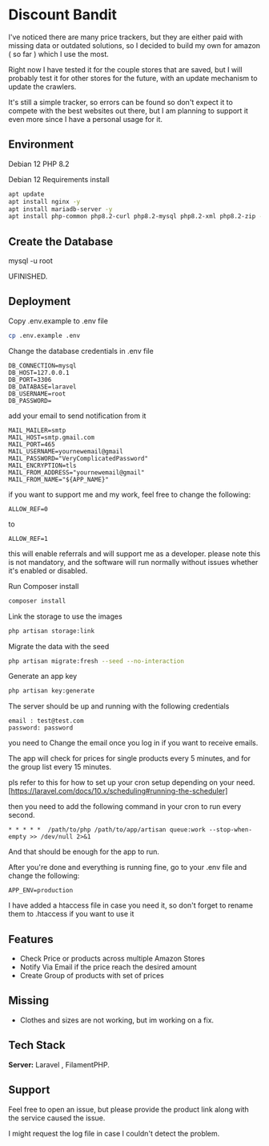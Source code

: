 
# Discount Bandit

I've noticed there are many price trackers, but they are either paid with missing data or outdated solutions, so I decided to build my own for amazon ( so far ) which I use the most. 

Right now I have tested it for the couple stores that are saved, but I will probably test it for other stores for the future, with an update mechanism to update the crawlers.

It's still a simple tracker, so errors can be found so don't expect it to compete  with the best websites out there, but I am planning to support it even more since I have a personal usage for it.

## Environment
Debian 12
PHP 8.2

Debian 12 Requirements install

```bash
apt update
apt install nginx -y
apt install mariadb-server -y
apt install php-common php8.2-curl php8.2-mysql php8.2-xml php8.2-zip -y


```

## Create the Database

mysql -u root

UFINISHED.

## Deployment

Copy .env.example to .env file
```bash
cp .env.example .env
```

Change the database credentials in  .env file
```text
DB_CONNECTION=mysql
DB_HOST=127.0.0.1
DB_PORT=3306
DB_DATABASE=laravel
DB_USERNAME=root
DB_PASSWORD=
```

add your email to send notification from it
```text
MAIL_MAILER=smtp
MAIL_HOST=smtp.gmail.com
MAIL_PORT=465
MAIL_USERNAME=yournewemail@gmail
MAIL_PASSWORD="VeryComplicatedPassword"
MAIL_ENCRYPTION=tls
MAIL_FROM_ADDRESS="yournewemail@gmail"
MAIL_FROM_NAME="${APP_NAME}"
```

if you want to support me and my work, feel free to change the following:
```text
ALLOW_REF=0
```
to 
```text
ALLOW_REF=1
```
this will enable referrals and will support me as a developer.
please note this is not mandatory, and the software will run normally without issues whether it's enabled or disabled.

Run Composer install
```bash
composer install 
```


Link the storage to use the images
```bash
php artisan storage:link 
```




Migrate the data with the seed
```bash
php artisan migrate:fresh --seed --no-interaction
```

Generate an app key
```bash
php artisan key:generate
```

The server should be up and running with the following credentials
```text
email : test@test.com
password: password
```

you need to Change the email once you log in if you want to receive emails.

The app will check for prices for single products every 5 minutes, and for the group list every 15 minutes. 

pls refer to this for how to set up your cron setup depending on your need.
[https://laravel.com/docs/10.x/scheduling#running-the-scheduler]

then you need to add the following command in your cron to run every second.
```text
* * * * *  /path/to/php /path/to/app/artisan queue:work --stop-when-empty >> /dev/null 2>&1 
```

And that should be enough for the app to run.

After you're done and everything is running fine, go to your .env file and change the following:
```text
APP_ENV=production
```

I have added a htaccess file in case you need it, so don't forget to rename them to .htaccess if you want to use it

## Features

- Check Price or products across multiple Amazon Stores
- Notify Via Email if the price reach the desired amount
- Create Group of products with set of prices


## Missing
- Clothes and sizes are not working, but im working on a fix.

## Tech Stack

**Server:** Laravel , FilamentPHP. 



## Support

Feel free to open an issue, but please provide the product link along with the service caused the issue.

I might request the log file in case I couldn't detect the problem.
